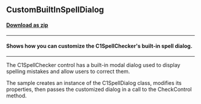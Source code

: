 ## CustomBuiltInSpellDialog
#### [Download as zip](https://minhaskamal.github.io/DownGit/#/home?url=https://github.com/GrapeCity/ComponentOne-WinForms-Samples/tree/master/NetFramework\SpellChecker\VB\CustomBuiltInSpellDialog)
____
#### Shows how you can customize the C1SpellChecker's built-in spell dialog.
____
The C1SpellChecker control has a built-in modal dialog used to display spelling mistakes and allow users to correct them. 

The sample creates an instance of the C1SpellDialog class, modifies its properties, then passes the customized dialog in a call to the CheckControl method. 





